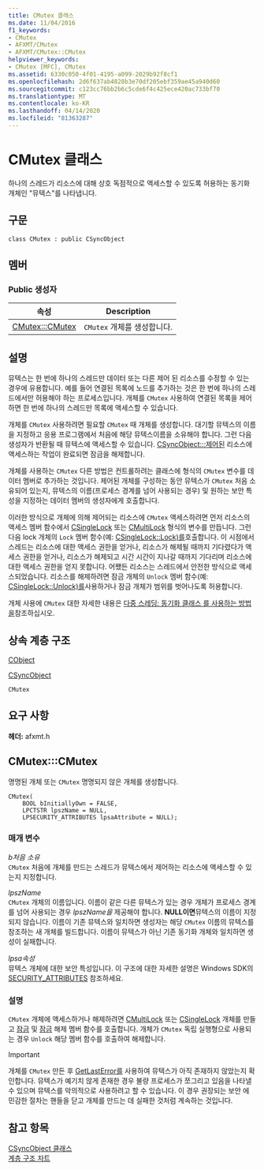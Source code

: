 ```yaml
---
title: CMutex 클래스
ms.date: 11/04/2016
f1_keywords:
- CMutex
- AFXMT/CMutex
- AFXMT/CMutex::CMutex
helpviewer_keywords:
- CMutex [MFC], CMutex
ms.assetid: 6330c050-4f01-4195-a099-2029b92f8cf1
ms.openlocfilehash: 2d6f637ab4828b3e70df205ebf359ae45a940d60
ms.sourcegitcommit: c123cc76bb2b6c5cde6f4c425ece420ac733bf70
ms.translationtype: MT
ms.contentlocale: ko-KR
ms.lasthandoff: 04/14/2020
ms.locfileid: "81363287"
---
```

# <a name="cmutex-class"></a>CMutex 클래스

하나의 스레드가 리소스에 대해 상호 독점적으로 액세스할 수 있도록 허용하는 동기화 개체인 "뮤텍스"를 나타냅니다.

## <a name="syntax"></a>구문

```
class CMutex : public CSyncObject
```

## <a name="members"></a>멤버

### <a name="public-constructors"></a>Public 생성자

|속성|Description|
|----------|-----------------|
|[CMutex:::CMutex](#cmutex)|`CMutex` 개체를 생성합니다.|

## <a name="remarks"></a>설명

뮤텍스는 한 번에 하나의 스레드만 데이터 또는 다른 제어 된 리소스를 수정할 수 있는 경우에 유용합니다. 예를 들어 연결된 목록에 노드를 추가하는 것은 한 번에 하나의 스레드에서만 허용해야 하는 프로세스입니다. 개체를 `CMutex` 사용하여 연결된 목록을 제어하면 한 번에 하나의 스레드만 목록에 액세스할 수 있습니다.

개체를 `CMutex` 사용하려면 필요할 `CMutex` 때 개체를 생성합니다. 대기할 뮤텍스의 이름을 지정하고 응용 프로그램에서 처음에 해당 뮤텍스이름을 소유해야 합니다. 그런 다음 생성자가 반환될 때 뮤텍스에 액세스할 수 있습니다. [CSyncObject:::제어된](../../mfc/reference/csyncobject-class.md#unlock) 리소스에 액세스하는 작업이 완료되면 잠금을 해제합니다.

개체를 사용하는 `CMutex` 다른 방법은 컨트롤하려는 클래스에 형식의 `CMutex` 변수를 데이터 멤버로 추가하는 것입니다. 제어된 개체를 구성하는 동안 뮤텍스가 `CMutex` 처음 소유되어 있는지, 뮤텍스의 이름(프로세스 경계를 넘어 사용되는 경우) 및 원하는 보안 특성을 지정하는 데이터 멤버의 생성자에게 호출합니다.

이러한 방식으로 개체에 의해 제어되는 리소스에 `CMutex` 액세스하려면 먼저 리소스의 액세스 멤버 함수에서 [CSingleLock](../../mfc/reference/csinglelock-class.md) 또는 [CMultiLock](../../mfc/reference/cmultilock-class.md) 형식의 변수를 만듭니다. 그런 다음 lock 개체의 `Lock` 멤버 함수(예: [CSingleLock::Lock)를](../../mfc/reference/csinglelock-class.md#lock)호출합니다. 이 시점에서 스레드는 리소스에 대한 액세스 권한을 얻거나, 리소스가 해제될 때까지 기다렸다가 액세스 권한을 얻거나, 리소스가 해제되고 시간 시간이 지나갈 때까지 기다리며 리소스에 대한 액세스 권한을 얻지 못합니다. 어쨌든 리소스는 스레드에서 안전한 방식으로 액세스되었습니다. 리소스를 해제하려면 잠금 개체의 `Unlock` 멤버 함수(예: [CSingleLock::Unlock)를](../../mfc/reference/csinglelock-class.md#unlock)사용하거나 잠금 개체가 범위를 벗어나도록 허용합니다.

개체 사용에 `CMutex` 대한 자세한 내용은 [다중 스레딩: 동기화 클래스 를 사용하는 방법을](../../parallel/multithreading-how-to-use-the-synchronization-classes.md)참조하십시오.

## <a name="inheritance-hierarchy"></a>상속 계층 구조

[CObject](../../mfc/reference/cobject-class.md)

[CSyncObject](../../mfc/reference/csyncobject-class.md)

`CMutex`

## <a name="requirements"></a>요구 사항

**헤더:** afxmt.h

## <a name="cmutexcmutex"></a><a name="cmutex"></a>CMutex:::CMutex

명명된 개체 또는 `CMutex` 명명되지 않은 개체를 생성합니다.

```
CMutex(
    BOOL bInitiallyOwn = FALSE,
    LPCTSTR lpszName = NULL,
    LPSECURITY_ATTRIBUTES lpsaAttribute = NULL);
```

### <a name="parameters"></a>매개 변수

*b처음 소유*<br/>
`CMutex` 처음에 개체를 만드는 스레드가 뮤텍스에서 제어하는 리소스에 액세스할 수 있는지 지정합니다.

*lpszName*<br/>
`CMutex` 개체의 이름입니다. 이름이 같은 다른 뮤텍스가 있는 경우 개체가 프로세스 경계를 넘어 사용되는 경우 *lpszName을* 제공해야 합니다. **NULL이면**뮤텍스의 이름이 지정되지 않습니다. 이름이 기존 뮤텍스와 일치하면 생성자는 해당 `CMutex` 이름의 뮤텍스를 참조하는 새 개체를 빌드합니다. 이름이 뮤텍스가 아닌 기존 동기화 개체와 일치하면 생성이 실패합니다.

*lpsa속성*<br/>
뮤텍스 개체에 대한 보안 특성입니다. 이 구조에 대한 자세한 설명은 Windows SDK의 [SECURITY_ATTRIBUTES](/previous-versions/windows/desktop/legacy/aa379560\(v=vs.85\)) 참조하세요.

### <a name="remarks"></a>설명

`CMutex` 개체에 액세스하거나 해제하려면 [CMultiLock](../../mfc/reference/cmultilock-class.md) 또는 [CSingleLock](../../mfc/reference/csinglelock-class.md) 개체를 만들고 [잠금](../../mfc/reference/csinglelock-class.md#lock) 및 [잠금](../../mfc/reference/csinglelock-class.md#unlock) 해제 멤버 함수를 호출합니다. 개체가 `CMutex` 독립 실행형으로 사용되는 경우 `Unlock` 해당 멤버 함수를 호출하여 해제합니다.

> [!IMPORTANT]
> 개체를 `CMutex` 만든 후 [GetLastError를](/windows/win32/api/errhandlingapi/nf-errhandlingapi-getlasterror) 사용하여 뮤텍스가 아직 존재하지 않았는지 확인합니다. 뮤텍스가 예기치 않게 존재한 경우 불량 프로세스가 쪼그리고 있음을 나타낼 수 있으며 뮤텍스를 악의적으로 사용하려고 할 수 있습니다. 이 경우 권장되는 보안 에 민감한 절차는 핸들을 닫고 개체를 만드는 데 실패한 것처럼 계속하는 것입니다.

## <a name="see-also"></a>참고 항목

[CSyncObject 클래스](../../mfc/reference/csyncobject-class.md)<br/>
[계층 구조 차트](../../mfc/hierarchy-chart.md)
